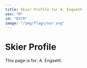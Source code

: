 ```yaml
---
title: Skier Profile for A. Engseth
sex: "M"
id: "8379"
image: "/img/flags/nor.svg" 
---
```


# Skier Profile

This page is for: A. Engseth.
    